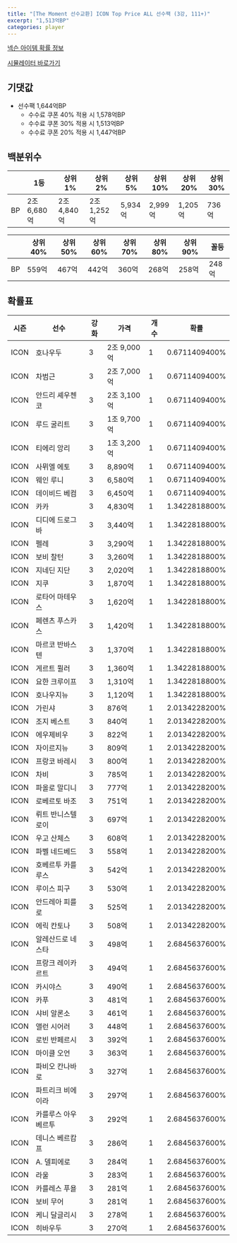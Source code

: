 ```yaml
---
title: "[The Moment 선수교환] ICON Top Price ALL 선수팩 (3강, 111+)"
excerpt: "1,513억BP"
categories: player
---
```

[넥슨 아이템 확률 정보](http://iteminfo.nexon.com/probability/fco?sn=6716)

[시뮬레이터 바로가기](/simulator/6716)
## 기댓값
- 선수팩 1,644억BP
  - 수수료 쿠폰 40% 적용 시 1,578억BP
  - 수수료 쿠폰 30% 적용 시 1,513억BP
  - 수수료 쿠폰 20% 적용 시 1,447억BP


## 백분위수

||1등|상위1%|상위2%|상위5%|상위10%|상위20%|상위30%|
|---|---|---|---|---|---|---|---|
|BP|2조 6,680억|2조 4,840억|2조 1,252억|5,934억|2,999억|1,205억|736억|

||상위40%|상위50%|상위60%|상위70%|상위80%|상위90%|꼴등|
|---|---|---|---|---|---|---|---|
|BP|559억|467억|442억|360억|268억|258억|248억|


## 확률표

|시즌|선수|강화|가격|개수|확률|
|---|---|---|---|---|---|
|ICON|호나우두|3|2조 9,000억|1|0.6711409400%|
|ICON|차범근|3|2조 7,000억|1|0.6711409400%|
|ICON|안드리 셰우첸코|3|2조 3,100억|1|0.6711409400%|
|ICON|루드 굴리트|3|1조 9,700억|1|0.6711409400%|
|ICON|티에리 앙리|3|1조 3,200억|1|0.6711409400%|
|ICON|사뮈엘 에토|3|8,890억|1|0.6711409400%|
|ICON|웨인 루니|3|6,580억|1|0.6711409400%|
|ICON|데이비드 베컴|3|6,450억|1|0.6711409400%|
|ICON|카카|3|4,830억|1|1.3422818800%|
|ICON|디디에 드로그바|3|3,440억|1|1.3422818800%|
|ICON|펠레|3|3,290억|1|1.3422818800%|
|ICON|보비 찰턴|3|3,260억|1|1.3422818800%|
|ICON|지네딘 지단|3|2,020억|1|1.3422818800%|
|ICON|지쿠|3|1,870억|1|1.3422818800%|
|ICON|로타어 마테우스|3|1,620억|1|1.3422818800%|
|ICON|페렌츠 푸스카스|3|1,420억|1|1.3422818800%|
|ICON|마르코 반바스텐|3|1,370억|1|1.3422818800%|
|ICON|게르트 뮐러|3|1,360억|1|1.3422818800%|
|ICON|요한 크루이프|3|1,310억|1|1.3422818800%|
|ICON|호나우지뉴|3|1,120억|1|1.3422818800%|
|ICON|가린샤|3|876억|1|2.0134228200%|
|ICON|조지 베스트|3|840억|1|2.0134228200%|
|ICON|에우제비우|3|822억|1|2.0134228200%|
|ICON|자이르지뉴|3|809억|1|2.0134228200%|
|ICON|프랑코 바레시|3|800억|1|2.0134228200%|
|ICON|차비|3|785억|1|2.0134228200%|
|ICON|파올로 말디니|3|777억|1|2.0134228200%|
|ICON|로베르토 바조|3|751억|1|2.0134228200%|
|ICON|뤼트 반니스텔로이|3|697억|1|2.0134228200%|
|ICON|우고 산체스|3|608억|1|2.0134228200%|
|ICON|파벨 네드베드|3|558억|1|2.0134228200%|
|ICON|호베르투 카를루스|3|542억|1|2.0134228200%|
|ICON|루이스 피구|3|530억|1|2.0134228200%|
|ICON|안드레아 피를로|3|525억|1|2.0134228200%|
|ICON|에릭 칸토나|3|508억|1|2.0134228200%|
|ICON|알레산드로 네스타|3|498억|1|2.6845637600%|
|ICON|프랑크 레이카르트|3|494억|1|2.6845637600%|
|ICON|카시야스|3|490억|1|2.6845637600%|
|ICON|카푸|3|481억|1|2.6845637600%|
|ICON|샤비 알론소|3|461억|1|2.6845637600%|
|ICON|앨런 시어러|3|448억|1|2.6845637600%|
|ICON|로빈 반페르시|3|392억|1|2.6845637600%|
|ICON|마이클 오언|3|363억|1|2.6845637600%|
|ICON|파비오 칸나바로|3|327억|1|2.6845637600%|
|ICON|파트리크 비에이라|3|297억|1|2.6845637600%|
|ICON|카를루스 아우베르투|3|292억|1|2.6845637600%|
|ICON|데니스 베르캄프|3|286억|1|2.6845637600%|
|ICON|A. 델피에로|3|284억|1|2.6845637600%|
|ICON|라울|3|283억|1|2.6845637600%|
|ICON|카를레스 푸욜|3|281억|1|2.6845637600%|
|ICON|보비 무어|3|281억|1|2.6845637600%|
|ICON|케니 달글리시|3|278억|1|2.6845637600%|
|ICON|히바우두|3|270억|1|2.6845637600%|
